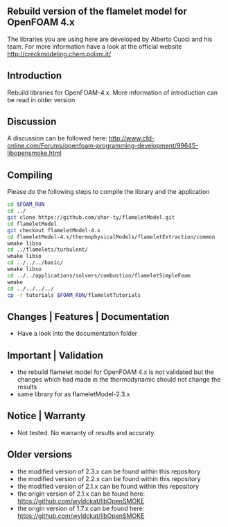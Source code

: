 ##  Rebuild version of the flamelet model for OpenFOAM 4.x

The libraries you are using here are developed by Alberto Cuoci and his team. For more information have a look at the official website http://creckmodeling.chem.polimi.it/

## Introduction

Rebuild libraries for OpenFOAM-4.x. More information of introduction can be read in older version

## Discussion
A discussion can be followed here: http://www.cfd-online.com/Forums/openfoam-programming-development/99645-libopensmoke.html

## Compiling

Please do the following steps to compile the library and the application

```bash
cd $FOAM_RUN
cd ../
git clone https://github.com/shor-ty/flameletModel.git
cd flameletModel
git checkout flameletModel-4.x
cd flameletModel-4.x/thermophysicalModels/flameletExtraction/common
wmake libso
cd ../flamelets/turbulent/
wmake libso
cd ../../../basic/
wmake libso
cd ../../applications/solvers/combustion/flameletSimpleFoam
wmake
cd ../../../../
cp -r tutorials $FOAM_RUN/flameletTutorials
```


## Changes | Features | Documentation
+ Have a look into the documentation folder

## Important | Validation

+ the rebuild flamelet model for OpenFOAM 4.x is not validated but the changes which had made in the thermodynamic should not change the results
+ same library for as flameletModel-2.3.x

## Notice | Warranty
+ Not tested. No warranty of results and accuraty.

## Older versions
+ the modified version of 2.3.x can be found within this repository
+ the modified version of 2.2.x can be found within this repository
+ the modified version of 2.1.x can be found within this repository
+ the origin version of 2.1.x can be found here: https://github.com/wyldckat/libOpenSMOKE
+ the origin version of 1.7.x can be found here: https://github.com/wyldckat/libOpenSMOKE



